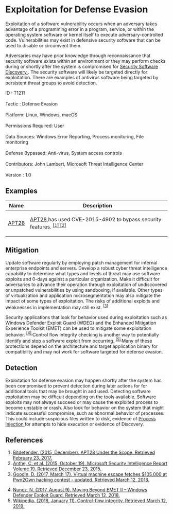 <div class="container-fluid">
 <h1>
  Exploitation for Defense Evasion
 </h1>
 <div class="row">
  <div class="col-md-8 description-body">
   <p>
    Exploitation of a software vulnerability occurs when an adversary takes advantage of a programming error in a program, service, or within the operating system software or kernel itself to execute adversary-controlled code. Vulnerabilities may exist in defensive security software that can be used to disable or circumvent them.
   </p>
   <p>
    Adversaries may have prior knowledge through reconnaissance that security software exists within an environment or they may perform checks during or shortly after the system is compromised for
    <a href="https://attack.mitre.org/techniques/T1063">
     Security Software Discovery
    </a>
    . The security software will likely be targeted directly for exploitation. There are examples of antivirus software being targeted by persistent threat groups to avoid detection.
   </p>
  </div>
  <div class="col-md-4">
   <div class="card">
    <div class="card-body">
     <div class="card-data">
      <span class="h5 card-title">
       ID
      </span>
      : T1211
      <br/>
      <br/>
     </div>
     <div class="card-data">
      <span class="h5 card-title">
      </span>
     </div>
     <div class="card-data">
      <span class="h5 card-title">
       Tactic
      </span>
      : Defense Evasion
      <br/>
      <br/>
     </div>
     <div class="card-data">
      <span class="h5 card-title">
       Platform:
      </span>
      Linux, Windows, macOS
      <br/>
      <br/>
     </div>
     <div class="card-data">
      <span class="h5 card-title">
       Permissions Required:
      </span>
      User
      <br/>
      <br/>
     </div>
     <div class="card-data">
      <span class="h5 card-title">
      </span>
     </div>
     <div class="card-data">
      <span class="h5 card-title">
       Data Sources:
      </span>
      Windows Error Reporting, Process monitoring, File monitoring
      <br/>
      <br/>
     </div>
     <div class="card-data">
      <span class="h5 card-title">
      </span>
     </div>
     <div class="card-data">
      <span class="h5 card-title">
      </span>
     </div>
     <div class="card-data">
      <span class="h5 card-title">
       Defense Bypassed:
      </span>
      Anti-virus, System access controls
      <br/>
      <br/>
     </div>
     <div class="card-data">
      <span class="h5 card-title">
      </span>
     </div>
     <div class="card-data">
      <span class="h5 card-title">
      </span>
     </div>
     <div class="card-data">
      <span class="h5 card-title">
       Contributors:
      </span>
      John Lambert, Microsoft Threat Intelligence Center
      <br/>
      <br/>
     </div>
     <div class="card-data">
      <span class="h5 card-title">
       Version
      </span>
      : 1.0
     </div>
    </div>
   </div>
  </div>
 </div>
 <h2 class="pt-3" id="examples">
  Examples
 </h2>
 <table class="table table-bordered table-light mt-2">
  <thead>
   <tr>
    <th scope="col">
     Name
    </th>
    <th scope="col">
     Description
    </th>
   </tr>
  </thead>
  <tbody class="bg-white">
   <tr>
    <td>
     <a href="https://attack.mitre.org/groups/G0007">
      APT28
     </a>
    </td>
    <td>
     <p>
      <a href="https://attack.mitre.org/groups/G0007">
       APT28
      </a>
      has used CVE-2015-4902 to bypass security features.
      <span class="scite-citeref-number" data-reference="Bitdefender APT28 Dec 2015" id="scite-ref-1-a" onclick="scrollToRef('scite-1')">
       <sup>
        <a aria-describedby="qtip-0" data-hasqtip="0" href="https://download.bitdefender.com/resources/media/materials/white-papers/en/Bitdefender_In-depth_analysis_of_APT28%E2%80%93The_Political_Cyber-Espionage.pdf" target="_blank">
         [1]
        </a>
       </sup>
      </span>
      <span class="scite-citeref-number" data-reference="Microsoft SIR Vol 19" id="scite-ref-2-a" onclick="scrollToRef('scite-2')">
       <sup>
        <a aria-describedby="qtip-1" data-hasqtip="1" href="http://download.microsoft.com/download/4/4/C/44CDEF0E-7924-4787-A56A-16261691ACE3/Microsoft_Security_Intelligence_Report_Volume_19_English.pdf" target="_blank">
         [2]
        </a>
       </sup>
      </span>
     </p>
    </td>
   </tr>
  </tbody>
 </table>
 <h2 class="pt-3" id="mitigation">
  Mitigation
 </h2>
 <p>
  Update software regularly by employing patch management for internal enterprise endpoints and servers. Develop a robust cyber threat intelligence capability to determine what types and levels of threat may use software exploits and 0-days against a particular organization. Make it difficult for adversaries to advance their operation through exploitation of undiscovered or unpatched vulnerabilities by using sandboxing, if available. Other types of virtualization and application microsegmentation may also mitigate the impact of some types of exploitation. The risks of additional exploits and weaknesses in implementation may still exist.
  <span class="scite-citeref-number" data-reference="Ars Technica Pwn2Own 2017 VM Escape" id="scite-ref-3-a">
   <sup>
    <a aria-describedby="qtip-2" data-hasqtip="2" href="https://arstechnica.com/information-technology/2017/03/hack-that-escapes-vm-by-exploiting-edge-browser-fetches-105000-at-pwn2own/" target="_blank">
     [3]
    </a>
   </sup>
  </span>
 </p>
 <p>
  Security applications that look for behavior used during exploitation such as Windows Defender Exploit Guard (WDEG) and the Enhanced Mitigation Experience Toolkit (EMET) can be used to mitigate some exploitation behavior.
  <span class="scite-citeref-number" data-reference="TechNet Moving Beyond EMET" id="scite-ref-4-a">
   <sup>
    <a aria-describedby="qtip-3" data-hasqtip="3" href="https://blogs.technet.microsoft.com/srd/2017/08/09/moving-beyond-emet-ii-windows-defender-exploit-guard/" target="_blank">
     [4]
    </a>
   </sup>
  </span>
  Control flow integrity checking is another way to potentially identify and stop a software exploit from occurring.
  <span class="scite-citeref-number" data-reference="Wikipedia Control Flow Integrity" id="scite-ref-5-a">
   <sup>
    <a aria-describedby="qtip-4" data-hasqtip="4" href="https://en.wikipedia.org/wiki/Control-flow_integrity" target="_blank">
     [5]
    </a>
   </sup>
  </span>
  Many of these protections depend on the architecture and target application binary for compatibility and may not work for software targeted for defense evasion.
 </p>
 <h2 class="pt-3" id="detection">
  Detection
 </h2>
 <p>
  Exploitation for defense evasion may happen shortly after the system has been compromised to prevent detection during later actions for for additional tools that may be brought in and used. Detecting software exploitation may be difficult depending on the tools available. Software exploits may not always succeed or may cause the exploited process to become unstable or crash. Also look for behavior on the system that might indicate successful compromise, such as abnormal behavior of processes. This could include suspicious files written to disk, evidence of
  <a href="https://attack.mitre.org/techniques/T1055">
   Process Injection
  </a>
  for attempts to hide execution or evidence of Discovery.
 </p>
 <h2 class="pt-3" id="references">
  References
 </h2>
 <div class="row">
  <div class="col">
   <ol>
    <li>
     <span class="scite-citation" id="scite-1">
      <span class="scite-citation-text">
       <a class="external text" href="https://download.bitdefender.com/resources/media/materials/white-papers/en/Bitdefender_In-depth_analysis_of_APT28%E2%80%93The_Political_Cyber-Espionage.pdf" name="scite-1" rel="nofollow" target="_blank">
        Bitdefender. (2015, December). APT28 Under the Scope. Retrieved February 23, 2017.
       </a>
      </span>
     </span>
    </li>
    <li>
     <span class="scite-citation" id="scite-2">
      <span class="scite-citation-text">
       <a class="external text" href="http://download.microsoft.com/download/4/4/C/44CDEF0E-7924-4787-A56A-16261691ACE3/Microsoft_Security_Intelligence_Report_Volume_19_English.pdf" name="scite-2" rel="nofollow" target="_blank">
        Anthe, C. et al. (2015, October 19). Microsoft Security Intelligence Report Volume 19. Retrieved December 23, 2015.
       </a>
      </span>
     </span>
    </li>
    <li>
     <span class="scite-citation" id="scite-3">
      <span class="scite-citation-text">
       <a class="external text" href="https://arstechnica.com/information-technology/2017/03/hack-that-escapes-vm-by-exploiting-edge-browser-fetches-105000-at-pwn2own/" name="scite-3" rel="nofollow" target="_blank">
        Goodin, D. (2017, March 17). Virtual machine escape fetches $105,000 at Pwn2Own hacking contest - updated. Retrieved March 12, 2018.
       </a>
      </span>
     </span>
    </li>
   </ol>
  </div>
  <div class="col">
   <ol start="4.5">
    <li>
     <span class="scite-citation" id="scite-4">
      <span class="scite-citation-text">
       <a class="external text" href="https://blogs.technet.microsoft.com/srd/2017/08/09/moving-beyond-emet-ii-windows-defender-exploit-guard/" name="scite-4" rel="nofollow" target="_blank">
        Nunez, N. (2017, August 9). Moving Beyond EMET II – Windows Defender Exploit Guard. Retrieved March 12, 2018.
       </a>
      </span>
     </span>
    </li>
    <li>
     <span class="scite-citation" id="scite-5">
      <span class="scite-citation-text">
       <a class="external text" href="https://en.wikipedia.org/wiki/Control-flow_integrity" name="scite-5" rel="nofollow" target="_blank">
        Wikipedia. (2018, January 11). Control-flow integrity. Retrieved March 12, 2018.
       </a>
      </span>
     </span>
    </li>
   </ol>
  </div>
 </div>
</div>
